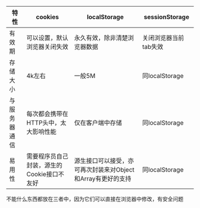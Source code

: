 特性         | cookies                              | localStorage           | sessionStorage
-------------|--------------------------------------|------------------------|----------
有效期       | 可以设置，默认浏览器关闭失效              | 永久有效，除非清楚浏览器数据 | 关闭浏览器当前tab失效
存储大小      | 4k左右                                | 一般5M                     | 同localStorage
与服务器通信  | 每次都会携带在HTTP头中，太大影响性能       | 仅在客户端中存储 | 同localStorage
易用性       | 需要程序员自己封装，源生的Cookie接口不友好 | 源生接口可以接受，亦可再次封装来对Object和Array有更好的支持 | 同localStorage

不能什么东西都放在三者中，因为它们可以直接在浏览器中修改，有安全问题
